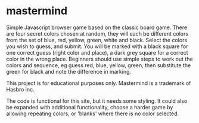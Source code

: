 # mastermind
Simple Javascript browser game based on the classic board game. 
There are four secret colors chosen at random, they will each be different colors from the set of blue, red, yellow, green, white and black. Select the colors you wish to guess, and submit. You will be marked with a black square for one correct guess (right color and place), a dark grey square for a correct color in the wrong place. Beginners should use simple steps to work out the colors and sequence, eg guess red, blue, yellow, green, then substitute the green for black and note the difference in marking. 

This project is for educational purposes only. Mastermind is a trademark of Hasbro inc. 

The code is functional for this site, but it needs some styling. It could also be expanded with additional functionality, choose a harder game by allowing repeating colors, or 'blanks' where there is no color selected. 

